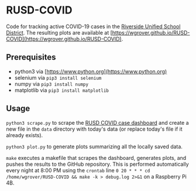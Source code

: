 # RUSD-COVID

Code for tracking active COVID-19 cases in the [Riverside Unified School District](https://www.riversideunified.org).  The resulting plots are available at [https://wgrover.github.io/RUSD-COVID](https://wgrover.github.io/RUSD-COVID).

## Prerequisites

- python3 via [https://www.python.org](https://www.python.org)
- selenium via `pip3 install selenium`
- numpy via `pip3 install numpy`
- matplotlib via `pip3 install matplotlib`

## Usage

`python3 scrape.py` to scrape the [RUSD COVID case dashboard](https://datastudio.google.com/u/0/reporting/768d990d-b5cc-459f-9d31-a8b68e950ae1/page/1uztB) and create a new file in the `data` directory with today's data (or replace today's file if it already exists).

`python3 plot.py` to generate plots summarizing all the locally saved data.

`make` executes a makefile that scrapes the dashboard, generates plots, and pushes the results to the GitHub repository.  This is performed automatically every night at 8:00 PM using the `crontab` line `0 20 * * * cd /home/wgrover/RUSD-COVID && make -k > debug.log 2>&1` on a Raspberry Pi 4B.

